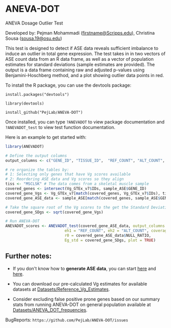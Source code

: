 # ANEVA-DOT
ANEVA Dosage Outlier Test

Developed by: Pejman Mohammadi (firstname@Scripps.edu), Christina Sousa (sousa.19@osu.edu)

This test is designed to detect if ASE data reveals sufficient imbalance to induce an outlier in total gene expression. The test takes in in two vectors of ASE count data from an R data frame, as well as a vector of population estimates for standard deviations (sample estimates are provided). The output is a data frame containing raw and adjusted p-values using Benjamini-Hoschberg method, and a plot showing outlier data points in red.

To install the R package, you can use the devtools package:

`install.packages("devtools")`

`library(devtools)`

`install_github("PejLab/ANEVA-DOT")`

Once installed, you can type `?ANEVADOT` to view package documentation and `?ANEVADOT_test` to view test function documentation.

Here is an example to get started with:

```r
library(ANEVADOT)

# Define the output columns
output_columns <- c("GENE_ID", "TISSUE_ID",  "REF_COUNT", "ALT_COUNT", "TOTAL_COUNT", "NULL_RATIO")

# re organize the tables by:
# 1: Selecting only genes that have Vg scores available
# 2: Reordering ASE data and Vg scores so they align
tiss <- "MSCLSK" # The data comes from a skeletal muscle sample
covered_genes <- intersect(Vg_GTEx_v7$IDs, sample_ASE$GENE_ID)
covered_gene_Vgs <- Vg_GTEx_v7[match(covered_genes, Vg_GTEx_v7$IDs), tiss] 
covered_gene_ASE_data <- sample_ASE[match(covered_genes, sample_ASE$GENE_ID),]

# Take the square root of the Vg scores to the get the Standard Deviation (SDg)
covered_gene_SDgs <- sqrt(covered_gene_Vgs) 

# Run ANEVA-DOT
ANEVADOT_scores <- ANEVADOT_test(covered_gene_ASE_data, output_columns = output_columns, 
                          eh1 = "REF_COUNT", eh2 = "ALT_COUNT", coverage = 10, 
                          r0 = covered_gene_ASE_data$NULL_RATIO,
                          Eg_std = covered_gene_SDgs, plot = TRUE)
```

## Further notes:
- If you don't know how to **generate ASE data**, you can start [here](https://stephanecastel.wordpress.com/2017/02/15/how-to-generate-ase-data-with-phaser/) and [here](https://genomebiology.biomedcentral.com/articles/10.1186/s13059-015-0762-6).

- You can download our pre-calculated Vg estimates for available datasets at [Datasets/Reference_Vg_Estimates](https://github.com/PejLab/Datasets/tree/master/Reference_Vg_Estimates).

- Consider excluding false positive prone genes based on our summary stats from running ANEVA-DOT on general population available at [Datasets/ANEVA_DOT_frequencies](https://github.com/PejLab/Datasets/tree/master/ANEVA_DOT_frequencies).


BugReports: `https://github.com/PejLab/ANEVA-DOT/issues`
